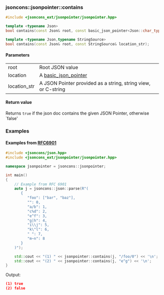 ### jsoncons::jsonpointer::contains

```cpp
#include <jsoncons_ext/jsonpointer/jsonpointer.hpp>

template <typename Json>
bool contains(const Json& root, const basic_json_pointer<Json::char_type>& location);

template <typename Json,typename StringSource>
bool contains(const Json& root, const StringSource& location_str);
```
#### Parameters
<table>
  <tr>
    <td>root</td>
    <td>Root JSON value</td> 
  </tr>
  <tr>
    <td>location</td>
    <td>A <a href="basic_json_pointer.md">basic_json_pointer</a></td> 
  </tr>
  <tr>
    <td>location_str</td>
    <td>A JSON Pointer provided as a string, string view, or C-string</td> 
  </tr>
</table>

#### Return value

Returns `true` if the json doc contains the given JSON Pointer, otherwise `false'

### Examples

#### Examples from [RFC6901](https://tools.ietf.org/html/rfc6901)

```cpp
#include <jsoncons/json.hpp>
#include <jsoncons_ext/jsonpointer/jsonpointer.hpp>

namespace jsonpointer = jsoncons::jsonpointer;

int main()
{
    // Example from RFC 6901
    auto j = jsoncons::json::parse(R"(
       {
          "foo": ["bar", "baz"],
          "": 0,
          "a/b": 1,
          "c%d": 2,
          "e^f": 3,
          "g|h": 4,
          "i\\j": 5,
          "k\"l": 6,
          " ": 7,
          "m~n": 8
       }
    )");

    std::cout << "(1) " << jsonpointer::contains(j, "/foo/0") << '\n';
    std::cout << "(2) " << jsonpointer::contains(j, "e^g") << '\n';
}
```
Output:
```json
(1) true
(2) false
```

